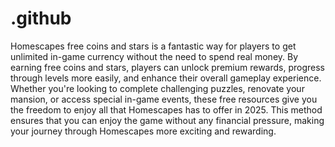 # .github
Homescapes free coins and stars is a fantastic way for players to get unlimited in-game currency without the need to spend real money. By earning free coins and stars, players can unlock premium rewards, progress through levels more easily, and enhance their overall gameplay experience. Whether you're looking to complete challenging puzzles, renovate your mansion, or access special in-game events, these free resources give you the freedom to enjoy all that Homescapes has to offer in 2025. This method ensures that you can enjoy the game without any financial pressure, making your journey through Homescapes more exciting and rewarding.
